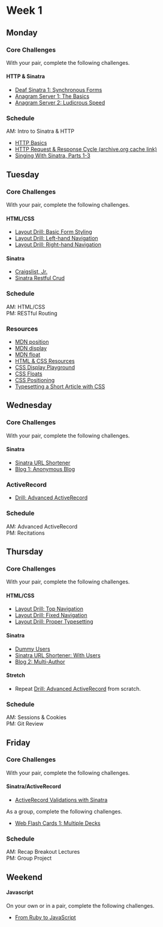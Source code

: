 # Week 1

## Monday

### Core Challenges
With your pair, complete the following challenges.

#### HTTP & Sinatra
- [Deaf Sinatra 1: Synchronous Forms](../../../deaf-sinatra-1-synchronous-forms-challenge)
- [Anagram Server 1: The Basics](../../../anagram-server-1-the-basics-challenge)
- [Anagram Server 2: Ludicrous Speed](../../../anagram-server-2-ludicrous-speed-challenge)

### Schedule
AM: Intro to Sinatra & HTTP
- [HTTP Basics](http://www3.ntu.edu.sg/home/ehchua/programming/webprogramming/http_basics.html)
- [HTTP Request & Response Cycle (archive.org cache link)](https://web.archive.org/web/20130705214517/http://devhub.fm/http-requestresponse-basics)
- [Singing With Sinatra, Parts 1-3](http://net.tutsplus.com/tutorials/ruby/singing-with-sinatra/)


## Tuesday

### Core Challenges
With your pair, complete the following challenges.

#### HTML/CSS
- [Layout Drill: Basic Form Styling](../../../layout-drill-basic-form-styling-challenge)
- [Layout Drill: Left-hand Navigation](../../../layout-drill-left-hand-navigation-challenge)
- [Layout Drill: Right-hand Navigation](../../../layout-drill-right-hand-navigation-challenge)

#### Sinatra
- [Craigslist, Jr.](../../../craigslist-jr-challenge)
- [Sinatra Restful Crud](../../../ph2-p1-sinatra-restful-crud-challenge)

### Schedule
AM: HTML/CSS  
PM: RESTful Routing

### Resources
- [MDN position](https://developer.mozilla.org/en-US/docs/Web/CSS/position)
- [MDN display](https://developer.mozilla.org/en-US/docs/Web/CSS/display)
- [MDN float](https://developer.mozilla.org/en-US/docs/Web/CSS/float)
- [HTML & CSS Resources](https://gist.github.com/jenmyers/a6bb9ea6233c6c5a9edb)
- [CSS Display Playground](http://quirksmode.org/css/css2/display.html#link9)
- [CSS Floats](http://alistapart.com/article/css-floats-101)
- [CSS Positioning](http://alistapart.com/article/css-positioning-101)
- [Typesetting a Short Article with CSS](https://medium.com/designed-thought/99033116fe92)


## Wednesday

### Core Challenges
With your pair, complete the following challenges.

#### Sinatra
- [Sinatra URL Shortener](../../../sinatra-url-shortener-challenge)
- [Blog 1: Anonymous Blog](../../../blog-1-anonymous-blog-challenge)

### ActiveRecord
- [Drill: Advanced ActiveRecord](../../../advanced-ar-dril)


### Schedule
AM: Advanced ActiveRecord  
PM: Recitations


## Thursday

### Core Challenges
With your pair, complete the following challenges.

#### HTML/CSS
- [Layout Drill: Top Navigation](../../../layout-drill-top-navigation-challenge)
- [Layout Drill: Fixed Navigation](../../../layout-drill-fixed-navigation-challenge)
- [Layout Drill: Proper Typesetting](../../../layout-drill-proper-typesetting-challenge)

#### Sinatra
- [Dummy Users](../../../dummy-users-challenge)
- [Sinatra URL Shortener: With Users](../../../sinatra-url-shortener-with-users-challenge)
- [Blog 2: Multi-Author](../../../blog-2-multi-author-challenge)

#### Stretch
- Repeat [Drill: Advanced ActiveRecord](../../../advanced-ar-dril) from scratch.

### Schedule
AM: Sessions & Cookies  
PM: Git Review

## Friday

### Core Challenges

With your pair, complete the following challenges.

#### Sinatra/ActiveRecord
- [ActiveRecord Validations with Sinatra](https://github.com/Devbootcamp/ph2-p5-active-record-and-sinatra-propagating-validations-challenge)

As a group, complete the following challenges.
- [Web Flash Cards 1: Multiple Decks](../../../web-flash-cards-1-multiple-decks-challenge)

### Schedule
AM: Recap Breakout Lectures  
PM: Group Project

## Weekend

#### Javascript
On your own or in a pair, complete the following challenges.
- [From Ruby to JavaScript](../../../javascript-from-ruby-challenge)


